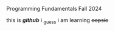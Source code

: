 Programming Fundamentals Fall 2024

this is **_github_**
i <sub>guess</sub> i am learning
~~oopsie~~
